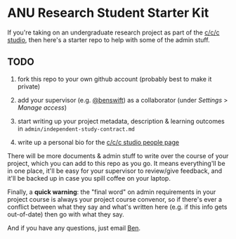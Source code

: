 # ANU Research Student Starter Kit

If you're taking on an undergraduate research project as part of the [c/c/c
studio](https://cs.anu.edu.au/code-creativity-culture/), then here's a starter
repo to help with some of the admin stuff.

## TODO

1. fork this repo to your own github account (probably best to make it private)

2. add your supervisor (e.g. [@benswift](https://github.com/benswift/)) as a
   collaborator (under _Settings_ > _Manage access_)

3. start writing up your project metadata, description & learning outcomes in
   `admin/independent-study-contract.md`

4. write up a personal bio for the [c/c/c studio people
   page](https://cs.anu.edu.au/code-creativity-culture/people/)

There will be more documents & admin stuff to write over the course of your
project, which you can add to this repo as you go. It means everything'll be in
one place, it'll be easy for your supervisor to review/give feedback, and it'll
be backed up in case you spill coffee on your laptop.

Finally, a **quick warning**: the "final word" on admin requirements in your
project course is always your project course convenor, so if there's ever a
conflict between what they say and what's written here (e.g. if this info gets
out-of-date) then go with what they say.

And if you have any questions, just email [Ben](mailto:ben.swift@anu.edu.au).

